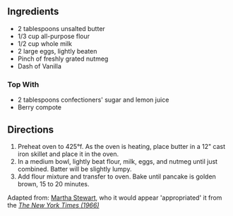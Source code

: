 ---
---

## Ingredients

- 2 tablespoons unsalted butter
- 1/3 cup all-purpose flour
- 1/2 cup whole milk
- 2 large eggs, lightly beaten
- Pinch of freshly grated nutmeg
- Dash of Vanilla
 
### Top With

- 2 tablespoons confectioners' sugar and lemon juice
- Berry compote

## Directions

1. Preheat oven to 425&deg;f. As the oven is heating, place butter in a 12" cast iron skillet and place it in the oven.
2. In a medium bowl, lightly beat flour, milk, eggs, and nutmeg until just combined. Batter will be slightly lumpy.
3. Add flour mixture and transfer to oven. Bake until pancake is golden brown, 15 to 20 minutes.

Adapted from: [Martha Stewart](http://www.marthastewart.com/348719/david-eyres-pancake), who it would appear 'appropriated' it from the [*The New York Times (1966)*](http://food52.com/recipes/7645-david-eyre-s-pancake)